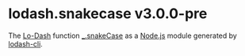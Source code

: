 # lodash.snakecase v3.0.0-pre

The [Lo-Dash](https://lodash.com/) function [_.snakeCase](http://lodash.com/docs#snakeCase) as a [Node.js](http://nodejs.org/) module generated by [lodash-cli](https://www.npmjs.com/package/lodash-cli).
